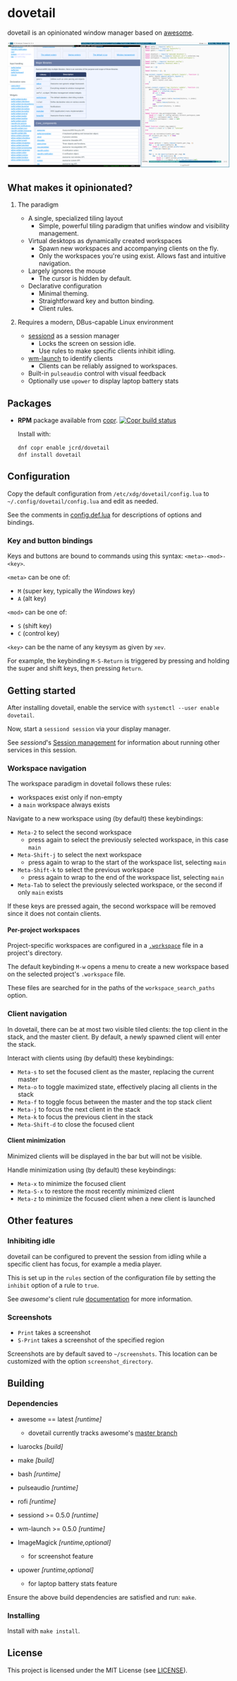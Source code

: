# dovetail

dovetail is an opinionated window manager based on
[awesome](https://awesomewm.org/).

![](https://github.com/jcrd/dovetail/blob/assets/desktop_screenshot.png)

## What makes it opinionated?

1. The paradigm
    * A single, specialized tiling layout
        * Simple, powerful tiling paradigm that unifies window and visibility management.
    * Virtual desktops as dynamically created workspaces
        * Spawn new workspaces and accompanying clients on the fly.
        * Only the workspaces you're using exist. Allows fast and intuitive navigation.
    * Largely ignores the mouse
        * The cursor is hidden by default.
    * Declarative configuration
        * Minimal theming.
        * Straightforward key and button binding.
        * Client rules.

2. Requires a modern, DBus-capable Linux environment
    * [sessiond][sessiond] as a session manager
        * Locks the screen on session idle.
        * Use rules to make specific clients inhibit idling.
    * [wm-launch][wm-launch] to identify clients
        * Clients can be reliably assigned to workspaces.
    * Built-in `pulseaudio` control with visual feedback
    * Optionally use `upower` to display laptop battery stats

[sessiond]: https://sessiond.org/
[wm-launch]: https://github.com/jcrd/wm-launch

## Packages

* **RPM** package available from [copr][copr]. [![Copr build status](https://copr.fedorainfracloud.org/coprs/jcrd/dovetail/package/dovetail/status_image/last_build.png)](https://copr.fedorainfracloud.org/coprs/jcrd/dovetail/package/dovetail/)

  Install with:
  ```
  dnf copr enable jcrd/dovetail
  dnf install dovetail
  ```

[copr]: https://copr.fedorainfracloud.org/coprs/jcrd/dovetail/

## Configuration

Copy the default configuration from `/etc/xdg/dovetail/config.lua` to
`~/.config/dovetail/config.lua` and edit as needed.

See the comments in [config.def.lua](config.def.lua) for descriptions of
options and bindings.

### Key and button bindings

Keys and buttons are bound to commands using this syntax: `<meta>-<mod>-<key>`.

`<meta>` can be one of:
  * `M` (super key, typically the *Windows* key)
  * `A` (alt key)

`<mod>` can be one of:
  * `S` (shift key)
  * `C` (control key)

`<key>` can be the name of any keysym as given by `xev`.

For example, the keybinding `M-S-Return` is triggered by pressing and holding
the super and shift keys, then pressing `Return`.

## Getting started

After installing dovetail, enable the service with
`systemctl --user enable dovetail`.

Now, start a `sessiond session` via your display manager.

See *sessiond*'s [Session management][management] for information about running
other services in this session.

[management]: https://sessiond.org/session-management/#running-services

### Workspace navigation

The workspace paradigm in dovetail follows these rules:
* workspaces exist only if non-empty
* a `main` workspace always exists

Navigate to a new workspace using (by default) these keybindings:

* `Meta-2` to select the second workspace
    * press again to select the previously selected workspace, in this case
      `main`
* `Meta-Shift-j` to select the next workspace
    * press again to wrap to the start of the workspace list, selecting `main`
* `Meta-Shift-k` to select the previous workspace
    * press again to wrap to the end of the workspace list, selecting `main`
* `Meta-Tab` to select the previously selected workspace, or the second if
  only `main` exists

If these keys are pressed again, the second workspace will be removed since it
does not contain clients.

#### Per-project workspaces

Project-specific workspaces are configured in a [`.workspace`][workspace-files]
file in a project's directory.

The default keybinding `M-w` opens a menu to create a new workspace based on the
selected project's `.workspace` file.

These files are searched for in the paths of the `workspace_search_paths`
option.

[workspace-files]: https://github.com/jcrd/wm-launch#workspace-files

### Client navigation

In dovetail, there can be at most two visible tiled clients: the top client in
the stack, and the master client. By default, a newly spawned client will enter
the stack.

Interact with clients using (by default) these keybindings:

* `Meta-s` to set the focused client as the master, replacing the current
  master
* `Meta-o` to toggle maximized state, effectively placing all clients in the
  stack
* `Meta-f` to toggle focus between the master and the top stack client
* `Meta-j` to focus the next client in the stack
* `Meta-k` to focus the previous client in the stack
* `Meta-Shift-d` to close the focused client

#### Client minimization

Minimized clients will be displayed in the bar but will not be visible.

Handle minimization using (by default) these keybindings:

* `Meta-x` to minimize the focused client
* `Meta-S-x` to restore the most recently minimized client
* `Meta-z` to minimize the focused client when a new client is launched

## Other features

### Inhibiting idle

dovetail can be configured to prevent the session from idling while a specific
client has focus, for example a media player.

This is set up in the `rules` section of the configuration file by setting
the `inhibit` option of a rule to `true`.

See *awesome*'s client rule [documentation][rule-docs] for more information.

[rule-docs]: https://awesomewm.org/apidoc/declarative_rules/ruled.client.html

### Screenshots

* `Print` takes a screenshot
* `S-Print` takes a screenshot of the specified region

Screenshots are by default saved to `~/screenshots`. This location can be
customized with the option `screenshot_directory`.

## Building

### Dependencies

* awesome == latest *[runtime]*
    * dovetail currently tracks awesome's [master branch][master]
* luarocks *[build]*
* make *[build]*
* bash *[runtime]*
* pulseaudio *[runtime]*
* rofi *[runtime]*
* sessiond >= 0.5.0 *[runtime]*
* wm-launch >= 0.5.0 *[runtime]*

* ImageMagick *[runtime,optional]*
    * for screenshot feature
* upower *[runtime,optional]*
    * for laptop battery stats feature

[master]: https://github.com/awesomeWM/awesome

Ensure the above build dependencies are satisfied and run: `make`.

### Installing

Install with `make install`.

## License

This project is licensed under the MIT License (see [LICENSE](LICENSE)).
